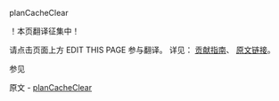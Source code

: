  planCacheClear

 ！本页翻译征集中！

请点击页面上方 EDIT THIS PAGE 参与翻译。
详见：
[贡献指南]( https://github.com/JinMuInfo/MongoDB-Manual-zh/blob/master/CONTRIBUTING.md )、
[原文链接](  https://docs.mongodb.com/manual/reference/command/planCacheClear/  )。

 参见

原文 - [planCacheClear]( https://docs.mongodb.com/manual/reference/command/planCacheClear/ )


